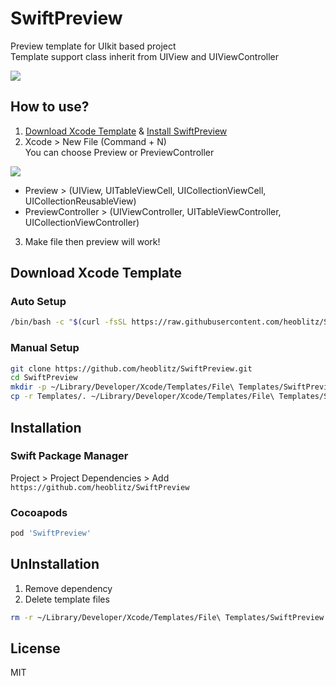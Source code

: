 # SwiftPreview

Preview template for UIkit based project  
Template support class inherit from UIView and UIViewController

![](https://i.imgur.com/6Qr7fgp.png)

## How to use?
1. [Download Xcode Template](#Download_Xcode_Template) & [Install SwiftPreview](#Installation)  
2. Xcode > New File (Command + N)  
You can choose Preview or PreviewController

![](https://i.imgur.com/jHhcl2M.png)
- Preview > (UIView, UITableViewCell, UICollectionViewCell, UICollectionReusableView)  
- PreviewController > (UIViewController, UITableViewController, UICollectionViewController)  

3. Make file then preview will work!  

## Download Xcode Template <a id="Download_Xcode_Template"></a>

### Auto Setup 
```bash
/bin/bash -c "$(curl -fsSL https://raw.githubusercontent.com/heoblitz/SwiftPreview/main/install.sh)"
```

### Manual Setup
```bash
git clone https://github.com/heoblitz/SwiftPreview.git
cd SwiftPreview
mkdir -p ~/Library/Developer/Xcode/Templates/File\ Templates/SwiftPreview
cp -r Templates/. ~/Library/Developer/Xcode/Templates/File\ Templates/SwiftPreview
```

### 

## Installation <a id="Installation"></a>

### Swift Package Manager
Project > Project Dependencies > Add   
`https://github.com/heoblitz/SwiftPreview`  

### Cocoapods
```ruby
pod 'SwiftPreview'
```


## UnInstallation
1. Remove dependency
2. Delete template files
```bash
rm -r ~/Library/Developer/Xcode/Templates/File\ Templates/SwiftPreview
```

## License
MIT
